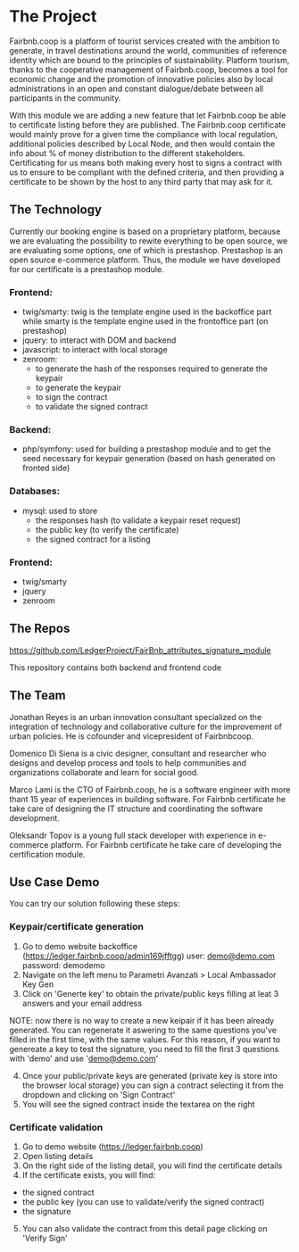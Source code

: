 # The  Project

Fairbnb.coop is a platform of tourist services created with the ambition to generate, in travel destinations around the world, communities of reference identity which are bound to the principles of sustainability. Platform tourism, thanks to the cooperative management of Fairbnb.coop, becomes a tool for economic change and the promotion of innovative policies also by local administrations in an open and constant dialogue/debate between all participants in the community.

With this module we are adding a new feature that let Fairbnb.coop be able to certificate listing before they are published. The Fairbnb.coop certificate would mainly prove for a given time the compliance with local regulation, additional policies described by Local Node, and then would contain the info about % of money distribution to the different stakeholders. Certificating for us means both making every host to signs a contract with us to ensure to be compliant with the defined criteria, and then providing a certificate to be shown by the host to any third party that may ask for it.

## The Technology

Currently our booking engine is based on a proprietary platform, because we are evaluating the possibility to rewite everything to be open source, we are evaluating some options, one of which is prestashop. Prestashop is an open source e-commerce platform.
Thus, the module we have developed for our certificate is a prestashop module.

###	Frontend: 

- twig/smarty: twig is the template engine used in the backoffice part while smarty is the template engine used in the frontoffice part (on prestashop)
- jquery: to interact with DOM and backend
- javascript: to interact with local storage
- zenroom: 
  - to generate the hash of the responses required to generate the keypair
  - to generate the keypair
  - to sign the contract
  - to validate the signed contract

###	Backend: 

- php/symfony: used for building a prestashop module and to get the seed necessary for keypair generation (based on hash generated on fronted side)

### Databases:

- mysql: used to store 
  - the responses hash (to validate a keypair reset request)
  - the public key (to verify the certificate)
  - the signed contract for a listing

###	Frontend: 

- twig/smarty
- jquery
- zenroom

## The Repos

https://github.com/LedgerProject/FairBnb_attributes_signature_module

This repository contains both backend and frontend code

## The Team


Jonathan Reyes is an urban innovation consultant specialized on the  integration of technology and collaborative culture for the improvement of urban policies. He is cofounder and vicepresident of Fairbnbcoop.

Domenico Di Siena is a civic designer, consultant and researcher who designs and develop process and tools to help communities and organizations collaborate and learn for social good.

Marco Lami is the CTO of Fairbnb.coop, he is a software engineer with more thant 15 year of experiences in building software. For Fairbnb certificate he take care of designing the IT structure and coordinating the software development.

Oleksandr Topov is a young full stack developer with experience in e-commerce platform. For Fairbnb certificate he take care of developing the certification module.

## Use Case Demo

You can try our solution following these steps:

 ### Keypair/certificate generation
 
 1) Go to demo website backoffice (https://ledger.fairbnb.coop/admin169jfftgg) user: demo@demo.com password: demodemo
 2) Navigate on the left menu to Parametri Avanzati > Local Ambassador Key Gen
 3) Click on  'Generte key' to obtain the private/public keys filling at leat 3 answers and your email address

 NOTE: 
 now there is no way to create a new keipair if it has been already generated. You can regenerate it aswering to the same questions you've filled in the first time,
 with the same values. For this reason, if you want to genereate a key to test the signature, you need to fill the first 3 questions with 'demo' and use 'demo@demo.com'
 
 4) Once your public/private keys are generated (private key is store into the browser local storage) you can sign a contract selecting it from the dropdown and clicking on 'Sign Contract'
 5) You will see the signed contract inside the textarea on the right
 
 
 ### Certificate validation
 
 1) Go to demo website (https://ledger.fairbnb.coop)
 2) Open listing details
 3) On the right side of the listing detail, you will find the certificate details
 4) If the certificate exists, you will find:
  - the signed contract
  - the public key (you can use to validate/verify the signed contract)
  - the signature
 5) You can also validate the contract from this detail page clicking on 'Verify Sign'

